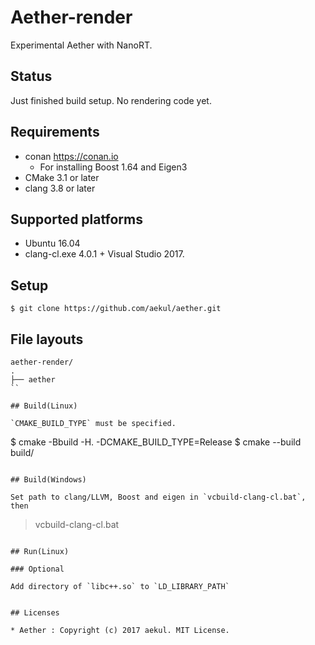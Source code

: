 # Aether-render

Experimental Aether with NanoRT.

## Status

Just finished build setup. No rendering code yet.

## Requirements

* conan https://conan.io
  * For installing Boost 1.64 and Eigen3
* CMake 3.1 or later
* clang 3.8 or later

## Supported platforms

* Ubuntu 16.04
* clang-cl.exe 4.0.1 + Visual Studio 2017.

## Setup

```
$ git clone https://github.com/aekul/aether.git
```

## File layouts

```
aether-render/
.
├── aether
``

## Build(Linux)

`CMAKE_BUILD_TYPE` must be specified.

```
$ cmake -Bbuild -H.  -DCMAKE_BUILD_TYPE=Release
$ cmake --build build/
```

## Build(Windows)

Set path to clang/LLVM, Boost and eigen in `vcbuild-clang-cl.bat`, then

```
> vcbuild-clang-cl.bat
```

## Run(Linux)

### Optional

Add directory of `libc++.so` to `LD_LIBRARY_PATH`


## Licenses

* Aether : Copyright (c) 2017 aekul. MIT License.

